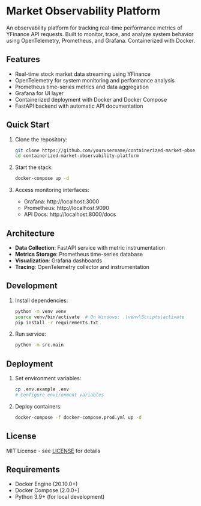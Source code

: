 # Market Observability Platform

An observability platform for tracking real-time performance metrics of YFinance API requests. Built to monitor, trace, and analyze system behavior using OpenTelemetry, Prometheus, and Grafana. Containerized with Docker.

## Features
- Real-time stock market data streaming using YFinance
- OpenTelemetry for system monitoring and performance analysis
- Prometheus time-series metrics and data aggregation
- Grafana for UI layer
- Containerized deployment with Docker and Docker Compose
- FastAPI backend with automatic API documentation

## Quick Start

1. Clone the repository:
   ```bash
   git clone https://github.com/yourusername/containerized-market-observability-platform.git
   cd containerized-market-observability-platform
   ```

2. Start the stack:
   ```bash
   docker-compose up -d
   ```

3. Access monitoring interfaces:
   - Grafana: http://localhost:3000
   - Prometheus: http://localhost:9090
   - API Docs: http://localhost:8000/docs

## Architecture

- **Data Collection**: FastAPI service with metric instrumentation
- **Metrics Storage**: Prometheus time-series database
- **Visualization**: Grafana dashboards
- **Tracing**: OpenTelemetry collector and instrumentation

## Development

1. Install dependencies:
   ```bash
   python -m venv venv
   source venv/bin/activate  # On Windows: .\venv\Scripts\activate
   pip install -r requirements.txt
   ```

2. Run service:
   ```bash
   python -m src.main
   ```

## Deployment

1. Set environment variables:
   ```bash
   cp .env.example .env
   # Configure environment variables
   ```

2. Deploy containers:
   ```bash
   docker-compose -f docker-compose.prod.yml up -d
   ```

## License

MIT License - see [LICENSE](LICENSE) for details
## Requirements

- Docker Engine (20.10.0+)
- Docker Compose (2.0.0+)
- Python 3.9+ (for local development)

